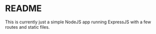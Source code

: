 README
======

This is currently just a simple NodeJS app running ExpressJS with a few routes and static files. 